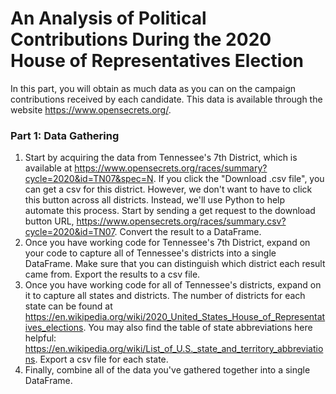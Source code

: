# An Analysis of Political Contributions During the 2020 House of Representatives Election

In this part, you will obtain as much data as you can on the campaign contributions received by each candidate. This data is available through the website https://www.opensecrets.org/.

### Part 1: Data Gathering
1. Start by acquiring the data from Tennessee's 7th District, which is available at https://www.opensecrets.org/races/summary?cycle=2020&id=TN07&spec=N. If you click the "Download .csv file", you can get a csv for this district. However, we don't want to have to click this button across all districts. Instead, we'll use Python to help automate this process. Start by sending a get request to the download button URL, https://www.opensecrets.org/races/summary.csv?cycle=2020&id=TN07. Convert the result to a DataFrame.
2. Once you have working code for Tennessee's 7th District, expand on your code to capture all of Tennessee's districts into a single DataFrame. Make sure that you can distinguish which district each result came from. Export the results to a csv file.
3. Once you have working code for all of Tennessee's districts, expand on it to capture all states and districts. The number of districts for each state can be found at https://en.wikipedia.org/wiki/2020_United_States_House_of_Representatives_elections. You may also find the table of state abbreviations here helpful: https://en.wikipedia.org/wiki/List_of_U.S._state_and_territory_abbreviations. Export a csv file for each state.
4. Finally, combine all of the data you've gathered together into a single DataFrame.
